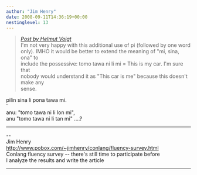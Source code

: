 ```yaml
---
author: "Jim Henry"
date: 2008-09-11T14:36:19+00:00
nestinglevel: 13
---
```

> [_Post by Helmut Voigt_](/mVoaGCcX/tenpo-seli#post20)  
> I'm not very happy with this additional use of pi (followed by one word  
> only). IMHO it would be better to extend the meaning of "mi, sina, ona" to  
> include the possessive: tomo tawa ni li mi = This is my car. I'm sure that  
> nobody would understand it as "This car is me" because this doesn't make any  
> sense.  
> 

pilin sina li pona tawa mi.  
\`  
anu: "tomo tawa ni li lon mi",  
anu "tomo tawa ni li tan mi" ....?  

***

\--  
Jim Henry  
http://www.pobox.com/~jimhenry/conlang/fluency-survey.html  
Conlang fluency survey -- there's still time to participate before  
I analyze the results and write the article  


***
